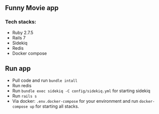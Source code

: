 ## Funny Movie app

### Tech stacks:
  - Ruby 2.7.5
  - Rails 7
  - Sidekiq
  - Redis
  - Docker compose

## Run app
  - Pull code and run `bundle intall`
  - Run redis
  - Run `bundle exec sidekiq -C config/sidekiq.yml` for starting sidekiq
  - Run `rails s`
  - Via docker: `.env.docker-compose` for your environment and run `docker-compose up` for starting all stacks.
